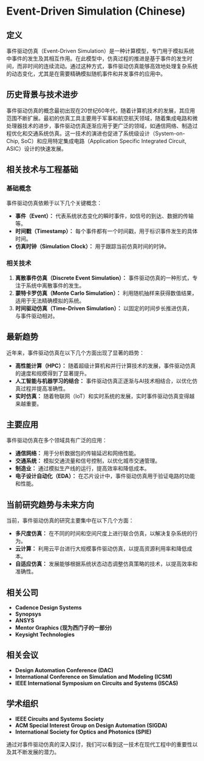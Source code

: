 # Event-Driven Simulation (Chinese)

## 定义
事件驱动仿真（Event-Driven Simulation）是一种计算模型，专门用于模拟系统中事件的发生及其相互作用。在此模型中，仿真过程的推进是基于事件的发生时间，而非时间的连续流动。通过这种方式，事件驱动仿真能够高效地处理复杂系统的动态变化，尤其是在需要精确模拟随机事件和并发事件的应用中。

## 历史背景与技术进步
事件驱动仿真的概念最初出现在20世纪60年代，随着计算机技术的发展，其应用范围不断扩展。最初的仿真工具主要用于军事和航空航天领域，随着集成电路和微处理器技术的进步，事件驱动仿真逐渐应用于更广泛的领域，如通信网络、制造过程优化和交通系统仿真。这一技术的演进也促进了系统级设计（System-on-Chip, SoC）和应用特定集成电路（Application Specific Integrated Circuit, ASIC）设计的快速发展。

## 相关技术与工程基础
### 基础概念
事件驱动仿真依赖于以下几个关键概念：
- **事件（Event）：** 代表系统状态变化的瞬时事件，如信号的到达、数据的传输等。
- **时间戳（Timestamp）：** 每个事件都有一个时间戳，用于标识事件发生的具体时间。
- **仿真时钟（Simulation Clock）：** 用于跟踪当前仿真时间的时钟。

### 相关技术
1. **离散事件仿真（Discrete Event Simulation）：** 事件驱动仿真的一种形式，专注于系统中离散事件的发生。
2. **蒙特卡罗仿真（Monte Carlo Simulation）：** 利用随机抽样来获得数值结果，适用于无法精确模拟的系统。
3. **时间驱动仿真（Time-Driven Simulation）：** 以固定的时间步长推进仿真，与事件驱动相对。

## 最新趋势
近年来，事件驱动仿真在以下几个方面出现了显著的趋势：
- **高性能计算（HPC）：** 随着超级计算机和并行计算技术的发展，事件驱动仿真的速度和规模得到了显著提升。
- **人工智能与机器学习的结合：** 事件驱动仿真正逐渐与AI技术相结合，以优化仿真过程并提高准确性。
- **实时仿真：** 随着物联网（IoT）和实时系统的发展，实时事件驱动仿真变得越来越重要。

## 主要应用
事件驱动仿真在多个领域具有广泛的应用：
- **通信网络：** 用于分析数据包的传输延迟和网络性能。
- **交通系统：** 模拟交通流量和信号控制，以优化城市交通管理。
- **制造业：** 通过模拟生产线的运行，提高效率和降低成本。
- **电子设计自动化（EDA）：** 在芯片设计中，事件驱动仿真用于验证电路的功能和性能。

## 当前研究趋势与未来方向
当前，事件驱动仿真的研究主要集中在以下几个方面：
- **多尺度仿真：** 在不同的时间和空间尺度上进行联合仿真，以解决复杂系统的行为。
- **云计算：** 利用云平台进行大规模事件驱动仿真，以提高资源利用率和降低成本。
- **自适应仿真：** 发展能够根据系统状态动态调整仿真策略的技术，以提高效率和准确性。

## 相关公司
- **Cadence Design Systems**
- **Synopsys**
- **ANSYS**
- **Mentor Graphics (现为西门子的一部分)**
- **Keysight Technologies**

## 相关会议
- **Design Automation Conference (DAC)**
- **International Conference on Simulation and Modeling (ICSM)**
- **IEEE International Symposium on Circuits and Systems (ISCAS)**

## 学术组织
- **IEEE Circuits and Systems Society**
- **ACM Special Interest Group on Design Automation (SIGDA)**
- **International Society for Optics and Photonics (SPIE)**

通过对事件驱动仿真的深入探讨，我们可以看到这一技术在现代工程中的重要性以及其不断发展的潜力。